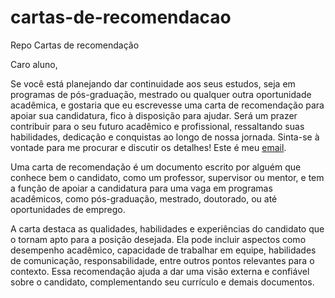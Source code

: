 # cartas-de-recomendacao
Repo Cartas de recomendação

Caro aluno,

Se você está planejando dar continuidade aos seus estudos, seja em programas de pós-graduação, mestrado ou qualquer outra oportunidade acadêmica, e gostaria que eu escrevesse uma carta de recomendação para apoiar sua candidatura, fico à disposição para ajudar. Será um prazer contribuir para o seu futuro acadêmico e profissional, ressaltando suas habilidades, dedicação e conquistas ao longo de nossa jornada. Sinta-se à vontade para me procurar e discutir os detalhes! Este é meu <a href="mailto:joaopauloaramuni@gmail.com" target="_blank">email</a>.

Uma carta de recomendação é um documento escrito por alguém que conhece bem o candidato, como um professor, supervisor ou mentor, e tem a função de apoiar a candidatura para uma vaga em programas acadêmicos, como pós-graduação, mestrado, doutorado, ou até oportunidades de emprego.

A carta destaca as qualidades, habilidades e experiências do candidato que o tornam apto para a posição desejada. Ela pode incluir aspectos como desempenho acadêmico, capacidade de trabalhar em equipe, habilidades de comunicação, responsabilidade, entre outros pontos relevantes para o contexto. Essa recomendação ajuda a dar uma visão externa e confiável sobre o candidato, complementando seu currículo e demais documentos.
